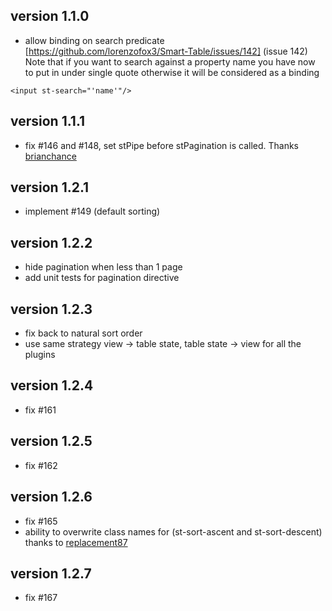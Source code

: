 ## version 1.1.0

* allow binding on search predicate [https://github.com/lorenzofox3/Smart-Table/issues/142] (issue 142)
Note that if you want to search against a property name you have now to put in under single quote otherwise it will be considered as a binding
```markup
<input st-search="'name'"/>
```

## version 1.1.1

* fix #146 and #148, set stPipe before stPagination is called. Thanks [brianchance](https://github.com/brianchance)

## version 1.2.1

* implement #149 (default sorting)

## version 1.2.2

* hide pagination when less than 1 page
* add unit tests for pagination directive

## version 1.2.3

* fix back to natural sort order
* use same strategy view -> table state, table state -> view for all the plugins

## version 1.2.4

* fix #161 

## version 1.2.5

* fix #162

## version 1.2.6

* fix #165
* ability to overwrite class names for (st-sort-ascent and st-sort-descent) thanks to [replacement87](https://github.com/replacement87)

## version 1.2.7

* fix #167
